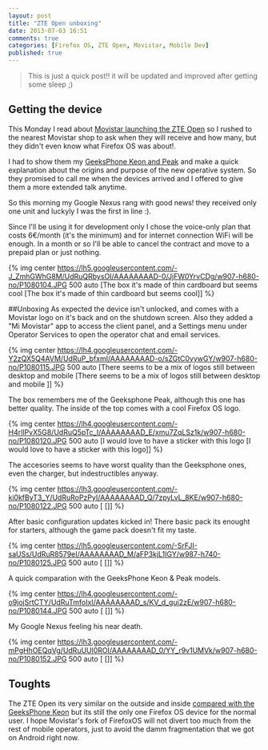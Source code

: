 ```yaml
---
layout: post
title: "ZTE Open unboxing"
date: 2013-07-03 16:51
comments: true
categories: [Firefox OS, ZTE Open, Movistar, Mobile Dev]
published: true
---
```


> This is just a quick post!! it will be updated and improved after getting some sleep ;)

## Getting the device
This Monday I read about [Movistar launching the ZTE Open](http://firefoxosguide.com/firefox-os/zte-open-to-launch-tomorrow-in-spain-venezuela-colombia-on-15th-july.html/ "Movistar zte open launch") so I rushed to the nearest Movistar shop to ask when they will receive and how many, but they didn't even know what Firefox OS was about!.

I had to show them my [GeeksPhone Keon and Peak](http://shop.geeksphone.com/en/3-phones "Geeksphone mobiles") and make a quick explanation about the origins and purpose of the new operative system. So they promised to call me when the devices arrived and I offered to give them a more extended talk anytime.

So this morning my Google Nexus rang with good news! they received only one unit and luckyly I was the first in line :).

Since I'll be using it for development only I chose the voice-only plan that costs 6€/month (it's the minimum) and for internet connection WiFi will be enough. In a month or so I'll be able to cancel the contract and move to a prepaid plan or just nothing.

{% img center https://lh5.googleusercontent.com/-J_ZmhGWhG8M/UdRuQRbysOI/AAAAAAAAD-0/JjFW0YrvCDg/w907-h680-no/P1080104.JPG 500 auto [The box it's made of thin cardboard but seems cool [The box it's made of thin cardboard but seems cool]] %}


##Unboxing
As expected the device isn't unlocked, and comes with a Movistar logo on it's back and on the shutdown screen. Also they added a "Mi Movistar" app to access the client panel, and a Settings menu under Operator Services to open the operator chat and email services.

{% img center https://lh4.googleusercontent.com/-Y2zQX5Q4AVM/UdRuP_bfxmI/AAAAAAAAD-o/sZGtC0vywGY/w907-h680-no/P1080115.JPG 500 auto [There seems to be a mix of logos still between desktop and mobile [There seems to be a mix of logos still between desktop and mobile ]] %}

The box remembers me of the Geeksphone Peak, although this one has better quality. The inside of the top comes with a cool Firefox OS logo.

{% img center https://lh4.googleusercontent.com/-H4rIlPvX5G8/UdRuQ5pTc_I/AAAAAAAAD_E/xmu7ZqLSz1k/w907-h680-no/P1080120.JPG 500 auto [I would love to have a sticker with this logo [I would love to have a sticker with this logo]] %}

The accesories seems to have worst quality than the Geeksphone ones, even the charger, but indestructibles anyway.

{% img center https://lh3.googleusercontent.com/-ki0kfByT3_Y/UdRuRoPzPyI/AAAAAAAAD_Q/7zpyLvL_8KE/w907-h680-no/P1080122.JPG 500 auto [ []] %}

After basic configuration updates kicked in! There basic pack its enought for starters, although the game pack doesn't fit my taste.

{% img center https://lh5.googleusercontent.com/-SrFJI-saUSs/UdRuR8579eI/AAAAAAAAD_M/aFP3kjL1IGY/w987-h740-no/P1080125.JPG 500 auto [ []] %}

A quick comparation with the GeeksPhone Keon & Peak models.

{% img center https://lh4.googleusercontent.com/-o9jojSrtCTY/UdRuTmfoIxI/AAAAAAAAD_s/KV_d_guj2zE/w907-h680-no/P1080144.JPG 500 auto [ []] %}

My Google Nexus feeling his near death.

{% img center https://lh3.googleusercontent.com/-mPgHhOEQqVg/UdRuUUl0ROI/AAAAAAAAD_0/YY_r9v1UMVk/w907-h680-no/P1080152.JPG 500 auto [ []] %}

## Toughts
The ZTE Open its very similar on the outside and inside [compared with the GeeksPhone Keon](http://versus.com/en/geeksphone-keon-vs-zte-open) but its still the only one Firefox OS device for the normal user. I hope Movistar's fork of FirefoxOS will not divert too much from the rest of mobile operators, just to avoid the damm fragmentation that we got on Android right now.